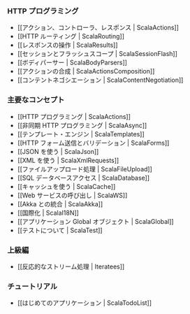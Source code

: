 <!-- ### HTTP programming -->
### HTTP プログラミング

<!-- - [[Actions, Controllers and Results | ScalaActions]]
- [[HTTP routing | ScalaRouting]]
- [[Manipulating results | ScalaResults]]
- [[Session and Flash scopes | ScalaSessionFlash]]
- [[Body parsers | ScalaBodyParsers]]
- [[Actions composition | ScalaActionsComposition]]
- [[Content negotiation | ScalaContentNegotiation]] -->
- [[アクション、コントローラ、レスポンス | ScalaActions]]
- [[HTTP ルーティング | ScalaRouting]]
- [[レスポンスの操作 | ScalaResults]]
- [[セッションとフラッシュスコープ | ScalaSessionFlash]]
- [[ボディパーサー | ScalaBodyParsers]]
- [[アクションの合成 | ScalaActionsComposition]]
- [[コンテントネゴシエーション | ScalaContentNegotiation]]

<!-- ### Main concepts -->
### 主要なコンセプト

<!-- - [[HTTP programming | ScalaActions]]
- [[Asynchronous HTTP programming | ScalaAsync]]
- [[The template engine | ScalaTemplates]]
- [[HTTP form submission and validation | ScalaForms]]
- [[Working with JSON | ScalaJson]]
- [[Working with XML | ScalaXmlRequests]]
- [[Handling file upload | ScalaFileUpload]]
- [[Accessing an SQL database | ScalaDatabase]]
- [[Using the Cache | ScalaCache]]
- [[Calling WebServices | ScalaWS]]
- [[Integrating with Akka | ScalaAkka]]
- [[Internationalization | ScalaI18N]]
- [[The application Global object | ScalaGlobal]]
- [[Testing your application | ScalaTest]] -->
- [[HTTP プログラミング | ScalaActions]]
- [[非同期 HTTP プログラミング | ScalaAsync]]
- [[テンプレート・エンジン | ScalaTemplates]]
- [[HTTP フォーム送信とバリデーション | ScalaForms]]
- [[JSON を使う | ScalaJson]]
- [[XML を使う | ScalaXmlRequests]]
- [[ファイルアップロード処理 | ScalaFileUpload]]
- [[SQL データベースアクセス | ScalaDatabase]]
- [[キャッシュを使う | ScalaCache]]
- [[Web サービスの呼び出し | ScalaWS]]
- [[Akka との統合 | ScalaAkka]]
- [[国際化 | ScalaI18N]]
- [[アプリケーション Global オブジェクト | ScalaGlobal]]
- [[テストについて | ScalaTest]]
    
<!-- ### Advanced topics -->
### 上級編

<!-- - [[Handling data streams reactively | Iteratees]] -->
- [[反応的なストリーム処理 | Iteratees]]

<!-- ### Tutorials -->
### チュートリアル

<!-- - [[Your first application | ScalaTodoList]] -->
- [[はじめてのアプリケーション | ScalaTodoList]]